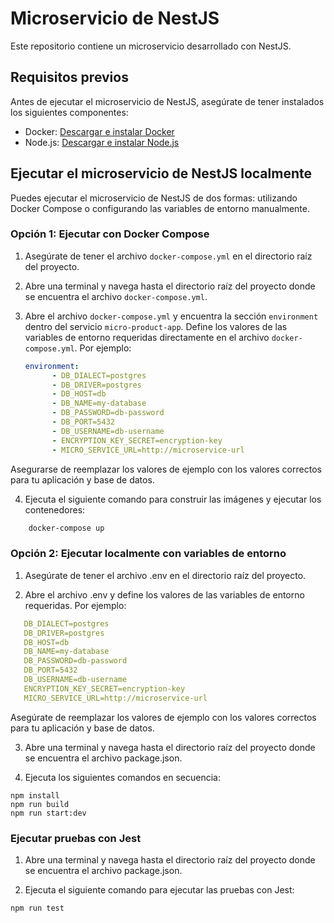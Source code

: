 # Microservicio de NestJS

Este repositorio contiene un microservicio desarrollado con NestJS.

## Requisitos previos

Antes de ejecutar el microservicio de NestJS, asegúrate de tener instalados los siguientes componentes:

- Docker: [Descargar e instalar Docker](https://www.docker.com/get-started)
- Node.js: [Descargar e instalar Node.js](https://nodejs.org)

## Ejecutar el microservicio de NestJS localmente

Puedes ejecutar el microservicio de NestJS de dos formas: utilizando Docker Compose o configurando las variables de entorno manualmente.

### Opción 1: Ejecutar con Docker Compose

1. Asegúrate de tener el archivo `docker-compose.yml` en el directorio raíz del proyecto.

2. Abre una terminal y navega hasta el directorio raíz del proyecto donde se encuentra el archivo `docker-compose.yml`.

3. Abre el archivo `docker-compose.yml` y encuentra la sección `environment` dentro del servicio `micro-product-app`. Define los valores de las variables de entorno requeridas directamente en el archivo `docker-compose.yml`. Por ejemplo:

   ```yaml
   environment:
         - DB_DIALECT=postgres
         - DB_DRIVER=postgres
         - DB_HOST=db
         - DB_NAME=my-database
         - DB_PASSWORD=db-password
         - DB_PORT=5432
         - DB_USERNAME=db-username
         - ENCRYPTION_KEY_SECRET=encryption-key
         - MICRO_SERVICE_URL=http://microservice-url
   
Asegurarse de reemplazar los valores de ejemplo con los valores correctos para tu aplicación y base de datos.

4. Ejecuta el siguiente comando para construir las imágenes y ejecutar los contenedores:

```bash
    docker-compose up
```

### Opción 2: Ejecutar localmente con variables de entorno

1. Asegúrate de tener el archivo .env en el directorio raíz del proyecto.

2. Abre el archivo .env y define los valores de las variables de entorno requeridas. Por ejemplo:

```yaml
   DB_DIALECT=postgres
   DB_DRIVER=postgres
   DB_HOST=db
   DB_NAME=my-database
   DB_PASSWORD=db-password
   DB_PORT=5432
   DB_USERNAME=db-username
   ENCRYPTION_KEY_SECRET=encryption-key
   MICRO_SERVICE_URL=http://microservice-url
```
Asegúrate de reemplazar los valores de ejemplo con los valores correctos para tu aplicación y base de datos.

3. Abre una terminal y navega hasta el directorio raíz del proyecto donde se encuentra el archivo package.json.

4. Ejecuta los siguientes comandos en secuencia:

```
npm install
npm run build
npm run start:dev
```

### Ejecutar pruebas con Jest

1. Abre una terminal y navega hasta el directorio raíz del proyecto donde se encuentra el archivo package.json.


2. Ejecuta el siguiente comando para ejecutar las pruebas con Jest:

```
npm run test
```
